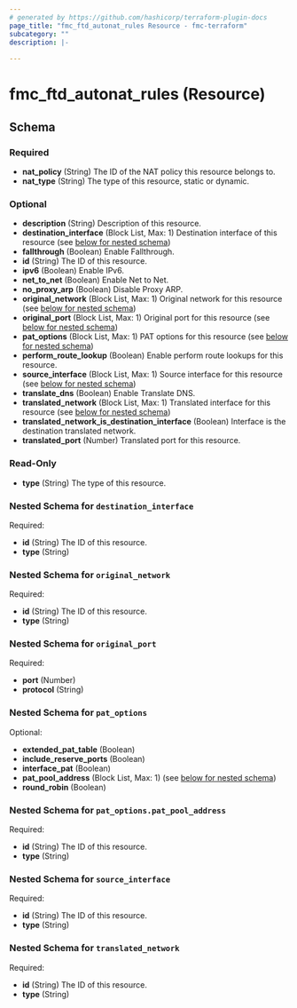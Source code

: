 ```yaml
---
# generated by https://github.com/hashicorp/terraform-plugin-docs
page_title: "fmc_ftd_autonat_rules Resource - fmc-terraform"
subcategory: ""
description: |-
  
---
```


# fmc_ftd_autonat_rules (Resource)





<!-- schema generated by tfplugindocs -->
## Schema

### Required

- **nat_policy** (String) The ID of the NAT policy this resource belongs to.
- **nat_type** (String) The type of this resource, static or dynamic.

### Optional

- **description** (String) Description of this resource.
- **destination_interface** (Block List, Max: 1) Destination interface of this resource (see [below for nested schema](#nestedblock--destination_interface))
- **fallthrough** (Boolean) Enable Fallthrough.
- **id** (String) The ID of this resource.
- **ipv6** (Boolean) Enable IPv6.
- **net_to_net** (Boolean) Enable Net to Net.
- **no_proxy_arp** (Boolean) Disable Proxy ARP.
- **original_network** (Block List, Max: 1) Original network for this resource (see [below for nested schema](#nestedblock--original_network))
- **original_port** (Block List, Max: 1) Original port for this resource (see [below for nested schema](#nestedblock--original_port))
- **pat_options** (Block List, Max: 1) PAT options for this resource  (see [below for nested schema](#nestedblock--pat_options))
- **perform_route_lookup** (Boolean) Enable perform route lookups for this resource.
- **source_interface** (Block List, Max: 1) Source interface for this resource (see [below for nested schema](#nestedblock--source_interface))
- **translate_dns** (Boolean) Enable Translate DNS.
- **translated_network** (Block List, Max: 1) Translated interface for this resource (see [below for nested schema](#nestedblock--translated_network))
- **translated_network_is_destination_interface** (Boolean) Interface is the destination translated network.
- **translated_port** (Number) Translated port for this resource.

### Read-Only

- **type** (String) The type of this resource.

<a id="nestedblock--destination_interface"></a>
### Nested Schema for `destination_interface`

Required:

- **id** (String) The ID of this resource.
- **type** (String)


<a id="nestedblock--original_network"></a>
### Nested Schema for `original_network`

Required:

- **id** (String) The ID of this resource.
- **type** (String)


<a id="nestedblock--original_port"></a>
### Nested Schema for `original_port`

Required:

- **port** (Number)
- **protocol** (String)


<a id="nestedblock--pat_options"></a>
### Nested Schema for `pat_options`

Optional:

- **extended_pat_table** (Boolean)
- **include_reserve_ports** (Boolean)
- **interface_pat** (Boolean)
- **pat_pool_address** (Block List, Max: 1) (see [below for nested schema](#nestedblock--pat_options--pat_pool_address))
- **round_robin** (Boolean)

<a id="nestedblock--pat_options--pat_pool_address"></a>
### Nested Schema for `pat_options.pat_pool_address`

Required:

- **id** (String) The ID of this resource.
- **type** (String)



<a id="nestedblock--source_interface"></a>
### Nested Schema for `source_interface`

Required:

- **id** (String) The ID of this resource.
- **type** (String)


<a id="nestedblock--translated_network"></a>
### Nested Schema for `translated_network`

Required:

- **id** (String) The ID of this resource.
- **type** (String)


